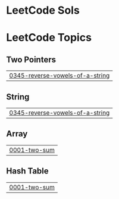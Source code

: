 # LeetCode Sols

<!---LeetCode Topics Start-->
# LeetCode Topics
## Two Pointers
|  |
| ------- |
| [0345-reverse-vowels-of-a-string](https://github.com/Ash4477/Leetcode-Solutions/tree/master/0345-reverse-vowels-of-a-string) |
## String
|  |
| ------- |
| [0345-reverse-vowels-of-a-string](https://github.com/Ash4477/Leetcode-Solutions/tree/master/0345-reverse-vowels-of-a-string) |
## Array
|  |
| ------- |
| [0001-two-sum](https://github.com/Ash4477/Leetcode-Solutions/tree/master/0001-two-sum) |
## Hash Table
|  |
| ------- |
| [0001-two-sum](https://github.com/Ash4477/Leetcode-Solutions/tree/master/0001-two-sum) |
<!---LeetCode Topics End-->